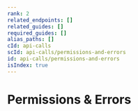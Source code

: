 ```yaml
---
rank: 2
related_endpoints: []
related_guides: []
required_guides: []
alias_paths: []
cId: api-calls
scId: api-calls/permissions-and-errors
id: api-calls/permissions-and-errors
isIndex: true
---
```

# Permissions & Errors
